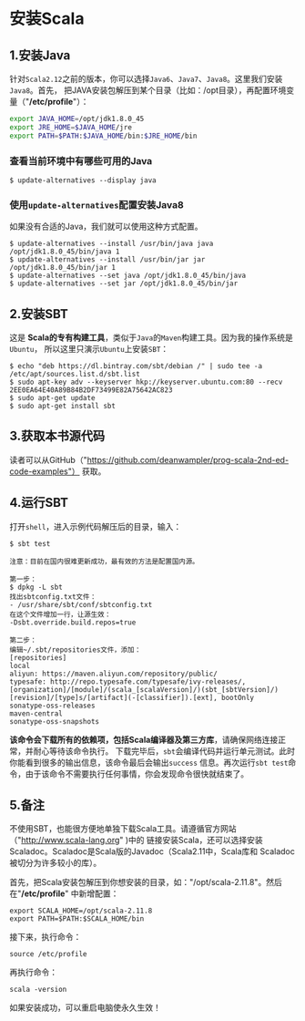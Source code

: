 安装Scala
================================================================================
## 1.安装Java
针对`Scala2.12`之前的版本，你可以选择`Java6`、`Java7`、`Java8`。这里我们安装`Java8`。首先，
把JAVA安装包解压到某个目录（比如：/opt目录），再配置环境变量（"**/etc/profile**"）：
```sh
export JAVA_HOME=/opt/jdk1.8.0_45
export JRE_HOME=$JAVA_HOME/jre                 
export PATH=$PATH:$JAVA_HOME/bin:$JRE_HOME/bin
```

### 查看当前环境中有哪些可用的Java
```shell
$ update-alternatives --display java
```

### 使用`update-alternatives`配置安装Java8
如果没有合适的Java，我们就可以使用这种方式配置。
```shell
$ update-alternatives --install /usr/bin/java java /opt/jdk1.8.0_45/bin/java 1
$ update-alternatives --install /usr/bin/jar jar /opt/jdk1.8.0_45/bin/jar 1
$ update-alternatives --set java /opt/jdk1.8.0_45/bin/java
$ update-alternatives --set jar /opt/jdk1.8.0_45/bin/jar
```

## 2.安装SBT
这是 **Scala的专有构建工具**，类似于`Java`的`Maven`构建工具。因为我的操作系统是`Ubuntu`，
所以这里只演示`Ubuntu`上安装`SBT`：
```shell
$ echo "deb https://dl.bintray.com/sbt/debian /" | sudo tee -a /etc/apt/sources.list.d/sbt.list
$ sudo apt-key adv --keyserver hkp://keyserver.ubuntu.com:80 --recv 2EE0EA64E40A89B84B2DF73499E82A75642AC823
$ sudo apt-get update
$ sudo apt-get install sbt
```

## 3.获取本书源代码
读者可以从GitHub（"https://github.com/deanwampler/prog-scala-2nd-ed-code-examples"）
获取。

## 4.运行SBT
打开`shell`，进入示例代码解压后的目录，输入：
```shell
$ sbt test
```
```
注意：目前在国内很难更新成功，最有效的方法是配置国内源。

第一步：
$ dpkg -L sbt
找出sbtconfig.txt文件：
- /usr/share/sbt/conf/sbtconfig.txt
在这个文件增加一行，让源生效：
-Dsbt.override.build.repos=true

第二步：
编辑~/.sbt/repositories文件，添加：
[repositories]
local
aliyun: https://maven.aliyun.com/repository/public/
typesafe: http://repo.typesafe.com/typesafe/ivy-releases/, [organization]/[module]/(scala_[scalaVersion]/)(sbt_[sbtVersion]/)[revision]/[type]s/[artifact](-[classifier]).[ext], bootOnly
sonatype-oss-releases
maven-central
sonatype-oss-snapshots
```
**该命令会下载所有的依赖项，包括Scala编译器及第三方库**，请确保网络连接正常，并耐心等待该命令执行。
下载完毕后，`sbt`会编译代码并运行单元测试。此时你能看到很多的输出信息，该命令最后会输出`success`
信息。再次运行`sbt test`命令，由于该命令不需要执行任何事情，你会发现命令很快就结束了。

## 5.备注
不使用SBT，也能很方便地单独下载Scala工具。请遵循官方网站（"http://www.scala-lang.org" )中的
链接安装Scala，还可以选择安装Scaladoc。Scaladoc是Scala版的Javadoc（Scala2.11中，Scala库和
Scaladoc被切分为许多较小的库）。

首先，把Scala安装包解压到你想安装的目录，如："/opt/scala-2.11.8"。然后在"**/etc/profile**"
中新增配置：
```shell
export SCALA_HOME=/opt/scala-2.11.8
export PATH=$PATH:$SCALA_HOME/bin
```
接下来，执行命令：
```shell
source /etc/profile
```
再执行命令：
```shell
scala -version
```
如果安装成功，可以重启电脑使永久生效！
